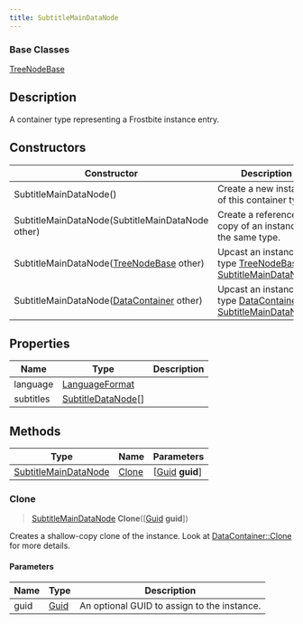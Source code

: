 ```yaml
---
title: SubtitleMainDataNode
---
```

### Base Classes

[TreeNodeBase](TreeNodeBase)

## Description

A container type representing a Frostbite instance entry.

## Constructors

| Constructor                                                                     | Description                                                                                                                     |
| ------------------------------------------------------------------------------- | ------------------------------------------------------------------------------------------------------------------------------- |
| SubtitleMainDataNode()                                                          | Create a new instance of this container type.                                                                                   |
| SubtitleMainDataNode(SubtitleMainDataNode other)                                | Create a reference copy of an instance of the same type.                                                                        |
| SubtitleMainDataNode([TreeNodeBase](TreeNodeBase) other)                        | Upcast an instance of type [TreeNodeBase](TreeNodeBase) to [SubtitleMainDataNode](SubtitleMainDataNode).                        |
| SubtitleMainDataNode([DataContainer](/vext/ref/shared/class/datacontainer) other) | Upcast an instance of type [DataContainer](/vext/ref/shared/class/datacontainer) to [SubtitleMainDataNode](SubtitleMainDataNode). |

## Properties

| Name      | Type                                     | Description |
| --------- | ---------------------------------------- | ----------- |
| language  | [LanguageFormat](LanguageFormat)         |             |
| subtitles | [SubtitleDataNode](SubtitleDataNode)\[\] |             |

## Methods

| Type                                         | Name            | Parameters                                     |
| -------------------------------------------- | --------------- | ---------------------------------------------- |
| [SubtitleMainDataNode](SubtitleMainDataNode) | [Clone](#clone) | \[[Guid](/vext/ref/shared/class/guid) **guid**\] |

### Clone

> [SubtitleMainDataNode](SubtitleMainDataNode) **Clone**(\[[Guid](/vext/ref/shared/class/guid) **guid**\])

Creates a shallow-copy clone of the instance. Look at [DataContainer::Clone](/vext/ref/shared/class/datacontainer#clone) for more details.

#### Parameters

| Name | Type         | Description                                 |
| ---- | ------------ | ------------------------------------------- |
| guid | [Guid](Guid) | An optional GUID to assign to the instance. |
